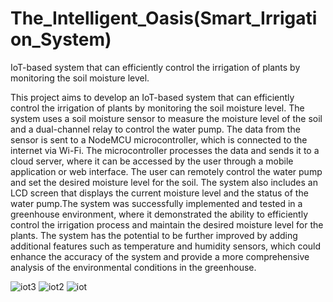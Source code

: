 # The_Intelligent_Oasis(Smart_Irrigation_System)

IoT-based system that can efficiently control the irrigation of plants by monitoring the soil moisture level.

This project aims to develop an IoT-based system that can efficiently control the irrigation of plants by monitoring the soil moisture level. The system uses a soil moisture sensor to measure the moisture level of the soil and a dual-channel relay to control the water pump. The data from the sensor is sent to a NodeMCU microcontroller, which is connected to the internet via Wi-Fi. The microcontroller processes the data and sends it to a cloud server, where it can be accessed by the user through a mobile application or web interface. The user can remotely control the water pump and set the desired moisture level for the soil. The system also includes an LCD screen that displays the current moisture level and the status of the water pump.The system was successfully implemented and tested in a greenhouse environment, where it demonstrated the ability to efficiently control the irrigation process and maintain the desired moisture level for the plants. The system has the potential to be further improved by adding additional features such as temperature and humidity sensors, which could enhance the accuracy of the system and provide a more comprehensive analysis of the environmental conditions in the greenhouse.


![iot3](https://github.com/YashNarule/The_Intelligent_Oasis/assets/91084676/2aee1e53-78a7-4f27-bd1e-16df4891bdf8)
![iot2](https://github.com/YashNarule/The_Intelligent_Oasis/assets/91084676/2e10779c-a2c9-41dc-83df-ed2a055e7bc2)
![iot](https://github.com/YashNarule/The_Intelligent_Oasis/assets/91084676/627f059f-5c42-4a3d-96ff-3863fc724174)
